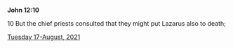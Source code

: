 **John 12:10**

10 But the chief priests consulted that they might put Lazarus also to death;

[Tuesday 17-August, 2021](https://t.me/s/daily_scripture)
